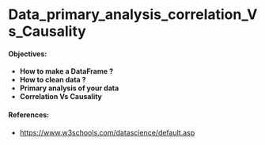 # Data_primary_analysis_correlation_Vs_Causality
#### Objectives:
  - <b> How to make a DataFrame ?</b>
  - <b> How to clean data ?</b>
  - <b> Primary analysis of your data</b>
  - <b> Correlation Vs Causality </b>
  
#### References:
  - https://www.w3schools.com/datascience/default.asp
